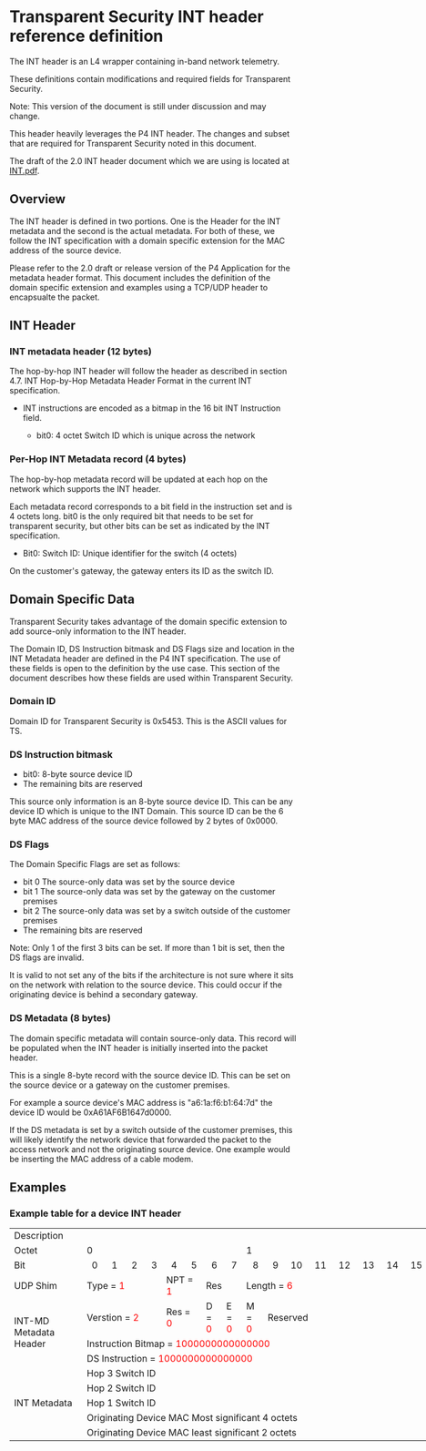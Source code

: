 # Transparent Security INT header reference definition

The INT header is an L4 wrapper containing in-band network telemetry.

These definitions contain modifications and required fields for Transparent Security.

  Note: This version of the document is still under discussion and may change.

This header heavily leverages the P4 INT header.  The changes and subset that are required for
Transparent Security noted in this document.

The draft of the 2.0 INT header document which we are using is located at [INT.pdf](https://github.com/cablelabs/transparent-security/wiki/attachments/INT.pdf).

## Overview

The INT header is defined in two portions.  One is the Header for the INT metadata and the second is the actual metadata.  For both of these, we follow the INT specification with a domain specific extension for the MAC address of the source device.

Please refer to the 2.0 draft or release version of the P4 Application for the metadata header format.  This document includes the definition of the domain specific extension and examples using a TCP/UDP header to encapsualte the packet.

## INT Header

### INT metadata header (12 bytes)

The hop-by-hop INT header will follow the header as described in section 4.7. INT Hop-by-Hop Metadata Header Format in the current INT specification.

* INT instructions are encoded as a bitmap in the 16 bit INT Instruction field.

  * bit0: 4 octet Switch ID which is unique across the network

### Per-Hop INT Metadata record (4 bytes)

The hop-by-hop metadata record will be updated at each hop on the network which supports the INT header.

Each metadata record corresponds to a bit field in the instruction set and is 4 octets long.  bit0 is the only required bit that needs to be set for transparent security, but other bits can be set as indicated by the INT specification.

* Bit0: Switch ID: Unique identifier for the switch (4 octets)

On the customer's gateway, the gateway enters its ID as the switch ID.

## Domain Specific Data

Transparent Security takes advantage of the domain specific extension to add source-only information to the INT header.

The Domain ID, DS Instruction bitmask and DS Flags size and location in the INT Metadata header are defined in the P4 INT specification.  The use of these fields is open to the definition by the use case.  This section of the document describes how these fields are used within Transparent Security.

### Domain ID

Domain ID for Transparent Security is 0x5453.  This is the ASCII values for TS.

### DS Instruction bitmask

* bit0: 8-byte source device ID
* The remaining bits are reserved

This source only information is an 8-byte source device ID.  This can be any device ID which is unique to the INT Domain.  This source ID can be the 6 byte MAC address of the source device followed by 2 bytes of 0x0000.

### DS Flags

The Domain Specific Flags are set as follows:

* bit 0 The source-only data was set by the source device
* bit 1 The source-only data was set by the gateway on the customer premises
* bit 2 The source-only data was set by a switch outside of the customer premises
* The remaining bits are reserved

Note: Only 1 of the first 3 bits can be set.  If more than 1 bit is set, then the DS flags are invalid.

It is valid to not set any of the bits if the architecture is not sure where it sits on the network with relation to the source device.  This could occur if the originating device is behind a secondary gateway.

### DS Metadata (8 bytes)

The domain specific metadata will contain source-only data.  This record will be populated when the INT header is initially inserted into the packet header.

This is a single 8-byte record with the source device ID.  This can be set on the source device or a gateway on the customer premises.

For example a source device's MAC address is "a6:1a:f6:b1:64:7d" the device ID would be 0xA61AF6B1647d0000.

If the DS metadata is set by a switch outside of the customer premises, this will likely identify the network device that forwarded the packet to the access network and not the originating source device.  One example would be inserting the MAC address of a cable modem.

## Examples

### Example table for a device INT header

<table border=0 cellpadding=0 cellspacing=0 width=1419 style='border-collapse:
 collapse;table-layout:fixed;width:1056pt'>
 <col width=171 style='mso-width-source:userset;mso-width-alt:5461;width:128pt'>
 <col width=39 span=16 style='mso-width-source:userset;mso-width-alt:1237;
 width:29pt'>
 <col width=39 style='mso-width-source:userset;mso-width-alt:1237;width:29pt'>
 <col width=39 span=15 style='mso-width-source:userset;mso-width-alt:1237;
 width:29pt'>
 <tr height=21 style='height:16.0pt'>
  <td height=21 width=171 style='height:16.0pt;width:128pt'>Description</td>
  <td width=39 style='width:29pt'></td>
  <td width=39 style='width:29pt'></td>
  <td width=39 style='width:29pt'></td>
  <td width=39 style='width:29pt'></td>
  <td width=39 style='width:29pt'></td>
  <td width=39 style='width:29pt'></td>
  <td width=39 style='width:29pt'></td>
  <td width=39 style='width:29pt'></td>
  <td width=39 style='width:29pt'></td>
  <td width=39 style='width:29pt'></td>
  <td width=39 style='width:29pt'></td>
  <td width=39 style='width:29pt'></td>
  <td width=39 style='width:29pt'></td>
  <td width=39 style='width:29pt'></td>
  <td width=39 style='width:29pt'></td>
  <td width=39 style='width:29pt'></td>
  <td width=39 style='width:29pt'></td>
  <td width=39 style='width:29pt'></td>
  <td width=39 style='width:29pt'></td>
  <td width=39 style='width:29pt'></td>
  <td width=39 style='width:29pt'></td>
  <td width=39 style='width:29pt'></td>
  <td width=39 style='width:29pt'></td>
  <td width=39 style='width:29pt'></td>
  <td width=39 style='width:29pt'></td>
  <td width=39 style='width:29pt'></td>
  <td width=39 style='width:29pt'></td>
  <td width=39 style='width:29pt'></td>
  <td width=39 style='width:29pt'></td>
  <td width=39 style='width:29pt'></td>
  <td width=39 style='width:29pt'></td>
  <td width=39 style='width:29pt'></td>
 </tr>
 <tr height=21 style='height:16.0pt'>
  <td height=21 style='height:16.0pt'>Octet</td>
  <td colspan=8 class=xl64>0</td>
  <td colspan=8 class=xl64>1</td>
  <td colspan=8 class=xl64>2</td>
  <td colspan=8 class=xl64>3</td>
 </tr>
 <tr height=21 style='height:16.0pt'>
  <td height=21 style='height:16.0pt'>Bit</td>
  <td align=right>0</td>
  <td align=right>1</td>
  <td align=right>2</td>
  <td align=right>3</td>
  <td align=right>4</td>
  <td align=right>5</td>
  <td align=right>6</td>
  <td align=right>7</td>
  <td align=right>8</td>
  <td align=right>9</td>
  <td align=right>10</td>
  <td align=right>11</td>
  <td align=right>12</td>
  <td align=right>13</td>
  <td align=right>14</td>
  <td align=right>15</td>
  <td align=right>16</td>
  <td align=right>17</td>
  <td align=right>18</td>
  <td align=right>19</td>
  <td align=right>20</td>
  <td align=right>21</td>
  <td align=right>22</td>
  <td align=right>23</td>
  <td align=right>24</td>
  <td align=right>25</td>
  <td align=right>26</td>
  <td align=right>27</td>
  <td align=right>28</td>
  <td align=right>29</td>
  <td align=right>30</td>
  <td align=right>31</td>
 </tr>
 <tr height=21 style='height:16.0pt'>
  <td height=42 class=xl65 style='height:32.0pt'>UDP Shim</td>
  <td colspan=4 class=xl63>Type = <font color="red">1</font></td>
  <td colspan=2 class=xl63>NPT = <font color="red">1</font></td>
  <td colspan=2 class=xl63>Res</td>
  <td colspan=8 class=xl63>Length = <font color="red">6</font></td>
  <td colspan=8 class=xl63>Reserved</td>
  <td colspan=8 class=xl63>Next Protocol</td>
 </tr>
 <tr height=21 style='height:16.0pt'>
  <td rowspan=3 height=42 class=xl65 style='height:32.0pt'>INT-MD Metadata Header</td>
  <td colspan=4 class=xl63>Verstion = <font color="red">2</font></td>
  <td colspan=2 class=xl63>Res = <font color="red">0</font></td>
  <td>D = <font color="red">0</font></td>
  <td>E = <font color="red">0</font></td>
  <td>M = <font color="red">0</font></td>
  <td colspan=10 class=xl63>Reserved</td>
  <td colspan=5 class=xl63>Per-hop Metadata Length = <font color="red">1</font></td>
  <td colspan=8 class=xl63>Remaining Hop Cnt</td>
 </tr>
 <tr height=21 style='height:16.0pt'>
  <td colspan=16 height=21 class=xl66 style='height:16.0pt'>Instruction Bitmap = <font color="red">1000000000000000</font></td>
  <td colspan=16 class=xl63>Domain Specific ID = <font color="red">0x5453</font></td>
 </tr>
<tr height=21 style='height:16.0pt'>
  <td colspan=16 height=21 class=xl66 style='height:16.0pt'>DS Instruction = <font color="red">1000000000000000</font></td>
  <td colspan=16 class=xl63>DS Flags = <font color="red">1000000000000000</font></td>
 </tr>
 <tr height=21 style='height:16.0pt'>
  <td rowspan=5 height=84 class=xl65 style='height:64.0pt'>INT Metadata</td>
  <td colspan=32 height=21 class=xl67 style='height:16.0pt'>Hop 3 Switch ID</td>
</tr>
<tr height=21 style='height:16.0pt'>
  <td colspan=32 height=21 class=xl67 style='height:16.0pt'>Hop 2 Switch ID
  <span style='mso-spacerun:yes'> </span></td>
 </tr>
 <tr height=21 style='height:16.0pt'>
  <td colspan=32 height=21 class=xl67 style='height:16.0pt'>Hop 1 Switch ID
  <span style='mso-spacerun:yes'> </span></td>
 </tr>
 <tr height=21 style='height:16.0pt'>
  <td colspan=32 height=21 class=xl67 style='height:16.0pt'>Originating Device
  MAC Most significant 4 octets<span style='mso-spacerun:yes'> </span></td>
 </tr>
 <tr height=21 style='height:16.0pt'>
  <td colspan=16 height=21 class=xl67 style='height:16.0pt'>Originating Device
  MAC least significant 2 octets</td>
  <td colspan=16 class=xl67>Reserved = <font color="red">0x0000</font></td>
 </tr>
</table>
